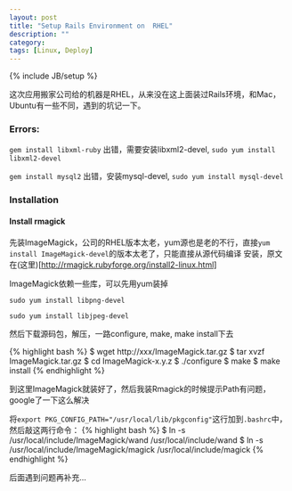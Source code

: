 ```yaml
---
layout: post
title: "Setup Rails Environment on  RHEL"
description: ""
category: 
tags: [Linux, Deploy]
---
```

{% include JB/setup %}

这次应用搬家公司给的机器是RHEL，从来没在这上面装过Rails环境，和Mac，Ubuntu有一些不同，遇到的坑记一下。

### Errors:

`gem install libxml-ruby` 出错，需要安装libxml2-devel, `sudo yum install libxml2-devel`

`gem install mysql2` 出错，安装mysql-devel, `sudo yum install mysql-devel`

### Installation

#### Install rmagick

先装ImageMagick，公司的RHEL版本太老，yum源也是老的不行，直接`yum install ImageMagick-devel`的版本太老了，只能直接从源代码编译
安装，原文在(这里)[http://rmagick.rubyforge.org/install2-linux.html]

ImageMagick依赖一些库，可以先用yum装掉

`sudo yum install libpng-devel`

`sudo yum install libjpeg-devel`

然后下载源码包，解压，一路configure, make, make install下去

{% highlight bash %}
$ wget http://xxx/ImageMagick.tar.gz 
$ tar xvzf ImageMagick.tar.gz
$ cd ImageMagick-x.y.z
$ ./configure
$ make
$ make install
{% endhighlight %}

到这里ImageMagick就装好了，然后我装Rmagick的时候提示Path有问题，google了一下这么解决

将`export PKG_CONFIG_PATH="/usr/local/lib/pkgconfig"`这行加到`.bashrc`中，然后敲这两行命令：
{% highlight bash %}
$ ln -s /usr/local/include/ImageMagick/wand /usr/local/include/wand
$ ln -s /usr/local/include/ImageMagick/magick /usr/local/include/magick
{% endhighlight %}

后面遇到问题再补充...
